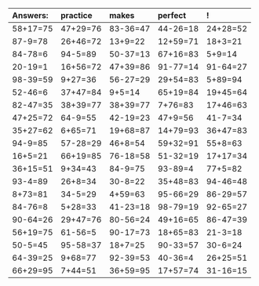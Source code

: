 | Answers: | practice | makes | perfect | ! |
| :--- | :--- | :--- | :--- | :--- |
| 58+17=75 | 47+29=76 | 83-36=47 | 44-26=18 | 24+28=52 | 
| 87-9=78 | 26+46=72 | 13+9=22 | 12+59=71 | 18+3=21 | 
| 84-78=6 | 94-5=89 | 50-37=13 | 67+16=83 | 5+9=14 | 
| 20-19=1 | 16+56=72 | 47+39=86 | 91-77=14 | 91-64=27 | 
| 98-39=59 | 9+27=36 | 56-27=29 | 29+54=83 | 5+89=94 | 
| 52-46=6 | 37+47=84 | 9+5=14 | 65+19=84 | 19+45=64 | 
| 82-47=35 | 38+39=77 | 38+39=77 | 7+76=83 | 17+46=63 | 
| 47+25=72 | 64-9=55 | 42-19=23 | 47+9=56 | 41-7=34 | 
| 35+27=62 | 6+65=71 | 19+68=87 | 14+79=93 | 36+47=83 | 
| 94-9=85 | 57-28=29 | 46+8=54 | 59+32=91 | 55+8=63 | 
| 16+5=21 | 66+19=85 | 76-18=58 | 51-32=19 | 17+17=34 | 
| 36+15=51 | 9+34=43 | 84-9=75 | 93-89=4 | 77+5=82 | 
| 93-4=89 | 26+8=34 | 30-8=22 | 35+48=83 | 94-46=48 | 
| 8+73=81 | 34-5=29 | 4+59=63 | 95-66=29 | 86-29=57 | 
| 84-76=8 | 5+28=33 | 41-23=18 | 98-79=19 | 92-65=27 | 
| 90-64=26 | 29+47=76 | 80-56=24 | 49+16=65 | 86-47=39 | 
| 56+19=75 | 61-56=5 | 90-17=73 | 18+65=83 | 21-3=18 | 
| 50-5=45 | 95-58=37 | 18+7=25 | 90-33=57 | 30-6=24 | 
| 64-39=25 | 9+68=77 | 92-39=53 | 40-36=4 | 26+25=51 | 
| 66+29=95 | 7+44=51 | 36+59=95 | 17+57=74 | 31-16=15 | 
